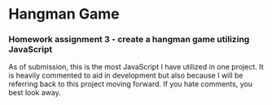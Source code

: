 # Hangman Game
<h3>Homework assignment 3 - create a hangman game utilizing JavaScript</h3>
<p>As of submission, this is the most JavaScript I have utilized in one project. It is heavily commented to aid in development but also because I will be referring back to this project moving forward. If you hate comments, you best look away.</p>
